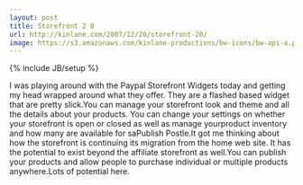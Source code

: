 ```yaml
---
layout: post
title: Storefront 2 0
url: http://kinlane.com/2007/12/20/storefront-20/
image: https://s3.amazonaws.com/kinlane-productions/bw-icons/bw-api-a.png
---
```

{% include JB/setup %}
I was playing around with the Paypal Storefront Widgets today and getting my head wrapped around what they offer.  They are a flashed based widget that are pretty slick.You can manage your storefront look and theme and all the details about your products.  You can change your settings on whether your storefront is open or closed as well as manage yourproduct inventory and how many are available for saPublish Postle.It got me thinking about how the storefront is continuing its migration from the home web site.  It has the potential to exist beyond the affiliate storefront as well.You can publish your products and allow people to purchase individual or multiple products anywhere.Lots of potential here.
